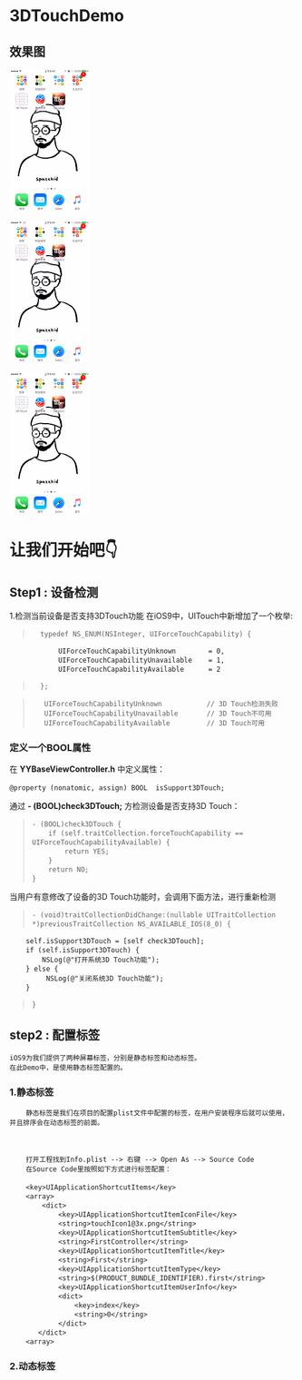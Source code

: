 # 3DTouchDemo

## 效果图 
 ![效果1](https://github.com/FutureSo/3DTouchDemo/blob/master/Resource/%E6%95%88%E6%9E%9C1.gif)
 
 ![效果2](https://github.com/FutureSo/3DTouchDemo/blob/master/Resource/%E6%95%88%E6%9E%9C2.gif)
 
 ![效果3](https://github.com/FutureSo/3DTouchDemo/blob/master/Resource/%E6%95%88%E6%9E%9C3.gif)

# 让我们开始吧👇

## Step1 : 设备检测
 
 1.检测当前设备是否支持3DTouch功能
   在iOS9中，UITouch中新增加了一个枚举:
   
   >       typedef NS_ENUM(NSInteger, UIForceTouchCapability) {  
                UIForceTouchCapabilityUnknown        = 0,  
                UIForceTouchCapabilityUnavailable    = 1,  
                UIForceTouchCapabilityAvailable      = 2
   >       };    
   
   >		UIForceTouchCapabilityUnknown			// 3D Touch检测失败
   >		UIForceTouchCapabilityUnavailable		// 3D Touch不可用
   >		UIForceTouchCapabilityAvailable			// 3D Touch可用
   
### 定义一个BOOL属性
  在 **YYBaseViewController.h** 中定义属性：
  
  `
  @property (nonatomic, assign) BOOL  isSupport3DTouch;
  `
  
  通过 **- (BOOL)check3DTouch;** 方检测设备是否支持3D Touch：
  
  > 	- (BOOL)check3DTouch {
  >  		if (self.traitCollection.forceTouchCapability == UIForceTouchCapabilityAvailable) {
  >      		return YES;
  >  		}
  >  		return NO;
  >		}
  
  当用户有意修改了设备的3D Touch功能时，会调用下面方法，进行重新检测
  >		- (void)traitCollectionDidChange:(nullable UITraitCollection *)previousTraitCollection NS_AVAILABLE_IOS(8_0) {   
    	self.isSupport3DTouch = [self check3DTouch];
    	if (self.isSupport3DTouch) {
       		NSLog(@"打开系统3D Touch功能");
   		} else {
    		 NSLog(@"关闭系统3D Touch功能");
    	}
  >		}
  	
## step2 : 配置标签

	iOS9为我们提供了两种屏幕标签，分别是静态标签和动态标签。
	在此Demo中，是使用静态标签配置的。
  
### 1.静态标签

		静态标签是我们在项目的配置plist文件中配置的标签，在用户安装程序后就可以使用，并且排序会在动态标签的前面。
		


		打开工程找到Info.plist --> 右键 --> Open As --> Source Code
	    在Source Code里按照如下方式进行标签配置：
	    
		<key>UIApplicationShortcutItems</key>
		<array>
		    <dict>
			    <key>UIApplicationShortcutItemIconFile</key>
				<string>touchIcon1@3x.png</string>
				<key>UIApplicationShortcutItemSubtitle</key>
				<string>FirstController</string>
				<key>UIApplicationShortcutItemTitle</key>
				<string>First</string>
				<key>UIApplicationShortcutItemType</key>
				<string>$(PRODUCT_BUNDLE_IDENTIFIER).first</string>
				<key>UIApplicationShortcutItemUserInfo</key>
			    <dict>
				    <key>index</key>
				    <string>0</string>
			    </dict>
		   </dict>
		<array>


### 2.动态标签  	